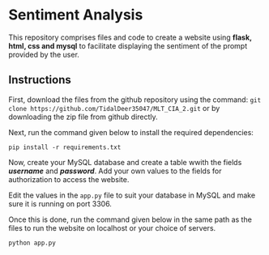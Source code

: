# Sentiment Analysis

This repository comprises files and code to create a website using __flask, html, css and mysql__ to facilitate displaying the sentiment of the prompt provided by the user.

## Instructions

First, download the files from the github repository using the command: `git clone https://github.com/TidalDeer35047/MLT_CIA_2.git` or by downloading the zip file from github directly.

Next, run the command given below to install the required dependencies:

`pip install -r requirements.txt`

Now, create your MySQL database and create a table wwith the fields ***username*** and ***password***. Add your own values to the fields for authorization to access the website.

Edit the values in the `app.py` file to suit your database in MySQL and make sure it is running on port 3306.

Once this is done, run the command given below in the same path as the files to run the website on localhost or your choice of servers.

`python app.py`
